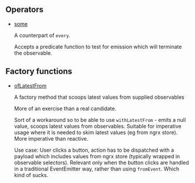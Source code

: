 ## Operators

* [some](https://stackblitz.com/edit/ts-rxjs-userland-some?file=index.ts)

    A counterpart of `every`.

    Accepts a predicate function to test for emission which will terminate the observable.

## Factory functions

* [ofLatestFrom](https://stackblitz.com/edit/ts-rxjs-userland-oflatestfrom?file=index.ts)


    A factory method that scoops latest values from supplied observables

    More of an exercise than a real candidate.

    Sort of a workaround so to be able to use `withLatestFrom` - emits a null value, scoops latest values from observables.
    Suitable for imperative usage where it is needed to skim latest values (eg from ngrx store). More imperative than reactive.

    Use case: User clicks a button, action has to be dispatched with a payload
    which includes values from ngrx store (typically wrapped in observable selectors).
    Relevant only when the button clicks are handled in a traditional EventEmitter way,
    rather than using `fromEvent`. Which kind of sucks.
